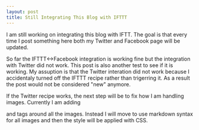 ```yaml
---
layout: post
title: Still Integrating This Blog with IFTTT
---
```


I am still working on integrating this blog with IFTT. The goal is that every time I post something here both my Twitter and Facebook page will be updated. 

So far the IFTTT<->Facebook integration is working fine but the integration with Twitter did not work. This post is also another test to see if it is working. My assuption is that the Twitter interation did not work because I accidentaly turned off the IFTTT recipe rather than trigerring it. As a result the post would not be considered "new" anymore.

If the Twitter recipe works, the next step will be to fix how I am handling images. Currently I am adding <div> and <a> tags around all the images. Instead I will move to use markdown syntax for all images and then the style will be applied with CSS.
